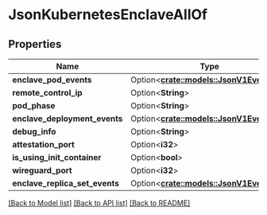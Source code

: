 # JsonKubernetesEnclaveAllOf

## Properties

Name | Type | Description | Notes
------------ | ------------- | ------------- | -------------
**enclave_pod_events** | Option<[**crate::models::JsonV1EventList**](json_V1EventList.md)> |  | [optional]
**remote_control_ip** | Option<**String**> |  | [optional]
**pod_phase** | Option<**String**> |  | [optional]
**enclave_deployment_events** | Option<[**crate::models::JsonV1EventList**](json_V1EventList.md)> |  | [optional]
**debug_info** | Option<**String**> |  | [optional]
**attestation_port** | Option<**i32**> |  | [optional]
**is_using_init_container** | Option<**bool**> |  | [optional]
**wireguard_port** | Option<**i32**> |  | [optional]
**enclave_replica_set_events** | Option<[**crate::models::JsonV1EventList**](json_V1EventList.md)> |  | [optional]

[[Back to Model list]](../README.md#documentation-for-models) [[Back to API list]](../README.md#documentation-for-api-endpoints) [[Back to README]](../README.md)



